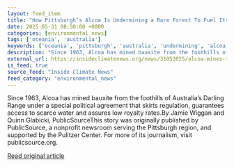 ```yaml
---
layout: feed_item
title: "How Pittsburgh’s Alcoa Is Undermining a Rare Forest To Fuel Its Global Aluminum Empire"
date: 2025-05-31 08:50:00 +0000
categories: [environmental_news]
tags: ['oceania', 'australia']
keywords: ['oceania', 'pittsburgh', 'australia', 'undermining', 'alcoa']
description: "Since 1963, Alcoa has mined bauxite from the foothills of Australia’s Darling Range under a special political agreement that skirts regulation, guarantees ac..."
external_url: https://insideclimatenews.org/news/31052025/alcoa-mines-threaten-australia-forest/
is_feed: true
source_feed: "Inside Climate News"
feed_category: "environmental_news"
---
```


Since 1963, Alcoa has mined bauxite from the foothills of Australia’s Darling Range under a special political agreement that skirts regulation, guarantees access to scarce water and assures low royalty rates.By Jamie Wiggan and Quinn Glabicki, PublicSourceThis story was originally published by PublicSource, a nonprofit newsroom serving the Pittsburgh region, and supported by the Pulitzer Center. For more of its journalism, visit publicsource.org.

[Read original article](https://insideclimatenews.org/news/31052025/alcoa-mines-threaten-australia-forest/)
